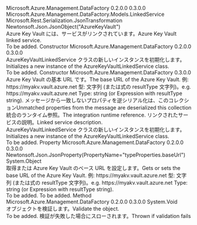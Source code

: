<Type Name="AzureKeyVaultLinkedService" FullName="Microsoft.Azure.Management.DataFactory.Models.AzureKeyVaultLinkedService">
  <TypeSignature Language="C#" Value="public class AzureKeyVaultLinkedService : Microsoft.Azure.Management.DataFactory.Models.LinkedService" />
  <TypeSignature Language="ILAsm" Value=".class public auto ansi beforefieldinit AzureKeyVaultLinkedService extends Microsoft.Azure.Management.DataFactory.Models.LinkedService" />
  <TypeSignature Language="DocId" Value="T:Microsoft.Azure.Management.DataFactory.Models.AzureKeyVaultLinkedService" />
  <TypeSignature Language="VB.NET" Value="Public Class AzureKeyVaultLinkedService&#xA;Inherits LinkedService" />
  <TypeSignature Language="F#" Value="type AzureKeyVaultLinkedService = class&#xA;    inherit LinkedService" />
  <AssemblyInfo>
    <AssemblyName>Microsoft.Azure.Management.DataFactory</AssemblyName>
    <AssemblyVersion>0.2.0.0</AssemblyVersion>
    <AssemblyVersion>0.3.0.0</AssemblyVersion>
  </AssemblyInfo>
  <Base>
    <BaseTypeName>Microsoft.Azure.Management.DataFactory.Models.LinkedService</BaseTypeName>
  </Base>
  <Interfaces />
  <Attributes>
    <Attribute>
      <AttributeName>Microsoft.Rest.Serialization.JsonTransformation</AttributeName>
    </Attribute>
    <Attribute>
      <AttributeName>Newtonsoft.Json.JsonObject("AzureKeyVault")</AttributeName>
    </Attribute>
  </Attributes>
  <Docs>
    <summary>
            <span data-ttu-id="d0002-101">Azure Key Vault には、サービスがリンクされています。</span><span class="sxs-lookup"><span data-stu-id="d0002-101">Azure Key Vault linked service.</span></span>
            </summary>
    <remarks>To be added.</remarks>
  </Docs>
  <Members>
    <Member MemberName=".ctor">
      <MemberSignature Language="C#" Value="public AzureKeyVaultLinkedService ();" />
      <MemberSignature Language="ILAsm" Value=".method public hidebysig specialname rtspecialname instance void .ctor() cil managed" />
      <MemberSignature Language="DocId" Value="M:Microsoft.Azure.Management.DataFactory.Models.AzureKeyVaultLinkedService.#ctor" />
      <MemberSignature Language="VB.NET" Value="Public Sub New ()" />
      <MemberType>Constructor</MemberType>
      <AssemblyInfo>
        <AssemblyName>Microsoft.Azure.Management.DataFactory</AssemblyName>
        <AssemblyVersion>0.2.0.0</AssemblyVersion>
        <AssemblyVersion>0.3.0.0</AssemblyVersion>
      </AssemblyInfo>
      <Parameters />
      <Docs>
        <summary>
            <span data-ttu-id="d0002-102">AzureKeyVaultLinkedService クラスの新しいインスタンスを初期化します。</span><span class="sxs-lookup"><span data-stu-id="d0002-102">Initializes a new instance of the AzureKeyVaultLinkedService class.</span></span>
            </summary>
        <remarks>To be added.</remarks>
      </Docs>
    </Member>
    <Member MemberName=".ctor">
      <MemberSignature Language="C#" Value="public AzureKeyVaultLinkedService (object baseUrl, System.Collections.Generic.IDictionary&lt;string,object&gt; additionalProperties = null, Microsoft.Azure.Management.DataFactory.Models.IntegrationRuntimeReference connectVia = null, string description = null);" />
      <MemberSignature Language="ILAsm" Value=".method public hidebysig specialname rtspecialname instance void .ctor(object baseUrl, class System.Collections.Generic.IDictionary`2&lt;string, object&gt; additionalProperties, class Microsoft.Azure.Management.DataFactory.Models.IntegrationRuntimeReference connectVia, string description) cil managed" />
      <MemberSignature Language="DocId" Value="M:Microsoft.Azure.Management.DataFactory.Models.AzureKeyVaultLinkedService.#ctor(System.Object,System.Collections.Generic.IDictionary{System.String,System.Object},Microsoft.Azure.Management.DataFactory.Models.IntegrationRuntimeReference,System.String)" />
      <MemberSignature Language="VB.NET" Value="Public Sub New (baseUrl As Object, Optional additionalProperties As IDictionary(Of String, Object) = null, Optional connectVia As IntegrationRuntimeReference = null, Optional description As String = null)" />
      <MemberSignature Language="F#" Value="new Microsoft.Azure.Management.DataFactory.Models.AzureKeyVaultLinkedService : obj * System.Collections.Generic.IDictionary&lt;string, obj&gt; * Microsoft.Azure.Management.DataFactory.Models.IntegrationRuntimeReference * string -&gt; Microsoft.Azure.Management.DataFactory.Models.AzureKeyVaultLinkedService" Usage="new Microsoft.Azure.Management.DataFactory.Models.AzureKeyVaultLinkedService (baseUrl, additionalProperties, connectVia, description)" />
      <MemberType>Constructor</MemberType>
      <AssemblyInfo>
        <AssemblyName>Microsoft.Azure.Management.DataFactory</AssemblyName>
        <AssemblyVersion>0.3.0.0</AssemblyVersion>
      </AssemblyInfo>
      <Parameters>
        <Parameter Name="baseUrl" Type="System.Object" />
        <Parameter Name="additionalProperties" Type="System.Collections.Generic.IDictionary&lt;System.String,System.Object&gt;" />
        <Parameter Name="connectVia" Type="Microsoft.Azure.Management.DataFactory.Models.IntegrationRuntimeReference" />
        <Parameter Name="description" Type="System.String" />
      </Parameters>
      <Docs>
        <param name="baseUrl"><span data-ttu-id="d0002-103">Azure Key Vault の基本 URL です。</span><span class="sxs-lookup"><span data-stu-id="d0002-103">The base URL of the Azure Key Vault.</span></span> <span data-ttu-id="d0002-104">例: https://myakv.vault.azure.net 型: 文字列 (または式の resultType 文字列)。</span><span class="sxs-lookup"><span data-stu-id="d0002-104">e.g. https://myakv.vault.azure.net Type: string (or Expression with resultType string).</span></span></param>
        <param name="additionalProperties"><span data-ttu-id="d0002-105">メッセージから一致しないプロパティを逆シリアル化は、このコレクション</span><span class="sxs-lookup"><span data-stu-id="d0002-105">Unmatched properties from the message are deserialized this collection</span></span></param>
        <param name="connectVia"><span data-ttu-id="d0002-106">統合のランタイム参照。</span><span class="sxs-lookup"><span data-stu-id="d0002-106">The integration runtime reference.</span></span></param>
        <param name="description"><span data-ttu-id="d0002-107">リンクされたサービスの説明。</span><span class="sxs-lookup"><span data-stu-id="d0002-107">Linked service description.</span></span></param>
        <summary>
            <span data-ttu-id="d0002-108">AzureKeyVaultLinkedService クラスの新しいインスタンスを初期化します。</span><span class="sxs-lookup"><span data-stu-id="d0002-108">Initializes a new instance of the AzureKeyVaultLinkedService class.</span></span>
            </summary>
        <remarks>To be added.</remarks>
      </Docs>
    </Member>
    <Member MemberName="BaseUrl">
      <MemberSignature Language="C#" Value="public object BaseUrl { get; set; }" />
      <MemberSignature Language="ILAsm" Value=".property instance object BaseUrl" />
      <MemberSignature Language="DocId" Value="P:Microsoft.Azure.Management.DataFactory.Models.AzureKeyVaultLinkedService.BaseUrl" />
      <MemberSignature Language="VB.NET" Value="Public Property BaseUrl As Object" />
      <MemberSignature Language="F#" Value="member this.BaseUrl : obj with get, set" Usage="Microsoft.Azure.Management.DataFactory.Models.AzureKeyVaultLinkedService.BaseUrl" />
      <MemberType>Property</MemberType>
      <AssemblyInfo>
        <AssemblyName>Microsoft.Azure.Management.DataFactory</AssemblyName>
        <AssemblyVersion>0.2.0.0</AssemblyVersion>
        <AssemblyVersion>0.3.0.0</AssemblyVersion>
      </AssemblyInfo>
      <Attributes>
        <Attribute>
          <AttributeName>Newtonsoft.Json.JsonProperty(PropertyName="typeProperties.baseUrl")</AttributeName>
        </Attribute>
      </Attributes>
      <ReturnValue>
        <ReturnType>System.Object</ReturnType>
      </ReturnValue>
      <Docs>
        <summary>
            <span data-ttu-id="d0002-109">取得または Azure Key Vault のベース URL を設定します。</span><span class="sxs-lookup"><span data-stu-id="d0002-109">Gets or sets the base URL of the Azure Key Vault.</span></span> <span data-ttu-id="d0002-110">例: https://myakv.vault.azure.net 型: 文字列 (または式の resultType 文字列)。</span><span class="sxs-lookup"><span data-stu-id="d0002-110">e.g. https://myakv.vault.azure.net Type: string (or Expression with resultType string).</span></span>
            </summary>
        <value>To be added.</value>
        <remarks>To be added.</remarks>
      </Docs>
    </Member>
    <Member MemberName="Validate">
      <MemberSignature Language="C#" Value="public override void Validate ();" />
      <MemberSignature Language="ILAsm" Value=".method public hidebysig virtual instance void Validate() cil managed" />
      <MemberSignature Language="DocId" Value="M:Microsoft.Azure.Management.DataFactory.Models.AzureKeyVaultLinkedService.Validate" />
      <MemberSignature Language="VB.NET" Value="Public Overrides Sub Validate ()" />
      <MemberSignature Language="F#" Value="override this.Validate : unit -&gt; unit" Usage="azureKeyVaultLinkedService.Validate " />
      <MemberType>Method</MemberType>
      <AssemblyInfo>
        <AssemblyName>Microsoft.Azure.Management.DataFactory</AssemblyName>
        <AssemblyVersion>0.2.0.0</AssemblyVersion>
        <AssemblyVersion>0.3.0.0</AssemblyVersion>
      </AssemblyInfo>
      <ReturnValue>
        <ReturnType>System.Void</ReturnType>
      </ReturnValue>
      <Parameters />
      <Docs>
        <summary>
            <span data-ttu-id="d0002-111">オブジェクトを検証します。</span><span class="sxs-lookup"><span data-stu-id="d0002-111">Validate the object.</span></span>
            </summary>
        <remarks>To be added.</remarks>
        <exception cref="T:Microsoft.Rest.ValidationException">
            <span data-ttu-id="d0002-112">検証が失敗した場合にスローされます。</span><span class="sxs-lookup"><span data-stu-id="d0002-112">Thrown if validation fails</span></span>
            </exception>
      </Docs>
    </Member>
  </Members>
</Type>
